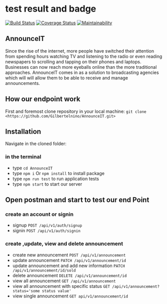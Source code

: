 # test result and badge

[![Build Status](https://travis-ci.org/Gilbertelnino/AnnounceIT.svg?branch=develop)](https://travis-ci.org/Gilbertelnino/AnnounceIT)
[![Coverage Status](https://coveralls.io/repos/github/Gilbertelnino/AnnounceIT/badge.svg?branch=develop)](https://coveralls.io/github/Gilbertelnino/AnnounceIT?branch=develop)
[![Maintainability](https://api.codeclimate.com/v1/badges/a528e2bedb812f7a73d5/maintainability)](https://codeclimate.com/github/Gilbertelnino/AnnounceIT/maintainability)

## AnnounceIT

Since the rise of the internet, more people have switched their attention from spending hours watching TV and listening to the radio or even reading newspapers to scrolling and tapping on their phones and laptops. Businesses can now reach more eyeballs online than the more traditional approaches. AnnounceIT comes in as a solution to broadcasting agencies which will will allow them to be able to receive and manage announcements.

## How our endpoint work

First and foremost clone repository in your local machine:
`git clone <https://github.com/Gilbertelnino/AnnounceIT.git>`

## Installation

Navigate in the cloned folder:

### in the terminal

- type `cd AnnounceIT`
- type `npm i` Or `npm install` to install package
- type `npm run test` to run application tests
- type `npm start` to start our server

## Open postman and start to test our end Point

### create an account or signin

- signup `POST /api/v1/auth/signup`
- signin `POST /api/v1/auth/signin`

### create ,update, view and delete announcement

- create new announcement `POST /api/v1/announcement`
- update announcement `PATCH /api/v1/announcement/id`
- update announcement and add new information `PATCH /api/v1/announcement/id/sold`
- delete announcement `DELETE /api/v1/announcement/id`
- view all announcement `GET /api/v1/announcement`
- view all announcement with specific status `GET /api/v1/announcement?status='some status value'`
- view single announcement `GET api/v1/announcement/id`
